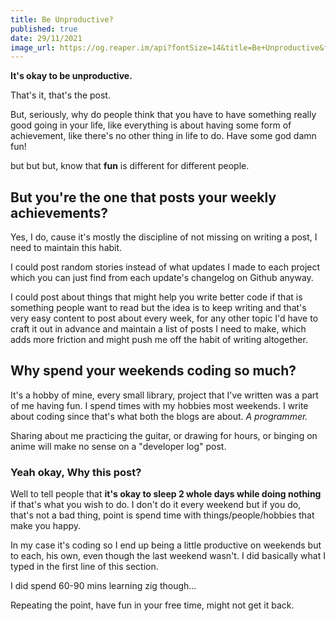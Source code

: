 ```yaml
---
title: Be Unproductive?
published: true
date: 29/11/2021
image_url: https://og.reaper.im/api?fontSize=14&title=Be+Unproductive&fontSizeTwo=8&color=%23000&backgroundImageURL=https%3A%2F%2Freaper.im%2Fassets%2Fog-post-background.png
---
```


**It's okay to be unproductive.**

That's it, that's the post.

But, seriously, why do people think that you have to have something really good going in your life, like everything is about having some form of achievement, like there's no other thing in life to do. Have some god damn fun!

but but but, know that **fun** is different for different people.

## But you're the one that posts your weekly achievements?

Yes, I do, cause it's mostly the discipline of not missing on writing a post, I need to maintain this habit.

I could post random stories instead of what updates I made to each project which you can just find from each update's changelog on Github anyway.

I could post about things that might help you write better code if that is something people want to read but the idea is to keep writing and that's very easy content to post about every week, for any other topic I'd have to craft it out in advance and maintain a list of posts I need to make, which adds more friction and might push me off the habit of writing altogether.

## Why spend your weekends coding so much?

It's a hobby of mine, every small library, project that I've written was a part of me having fun. I spend times with my hobbies most weekends. I write about coding since that's what both the blogs are about. _A programmer._

Sharing about me practicing the guitar, or drawing for hours, or binging on anime will make no sense on a "developer log" post.

### Yeah okay, Why this post?

Well to tell people that **it's okay to sleep 2 whole days while doing nothing** if that's what you wish to do. I don't do it every weekend but if you do, that's not a bad thing, point is spend time with things/people/hobbies that make you happy.

In my case it's coding so I end up being a little productive on weekends but to each, his own, even though the last weekend wasn't. I did basically what I typed in the first line of this section.

I did spend 60-90 mins learning zig though...

Repeating the point, have fun in your free time, might not get it back.
